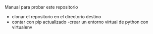 
Manual para probar este repositorio

- clonar el repositorio en el directorio destino
- contar con pip actualizado
-crear un entorno virtual de python con virtualenv

